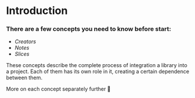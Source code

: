 # Introduction

### There are a few concepts you need to know before start:

* _Creators_
* _Notes_
* _Slices_

These concepts describe the complete process of integration a library into a project. Each of them has its own role in it, creating a certain dependence between them.

More on each concept separately further 👀 

